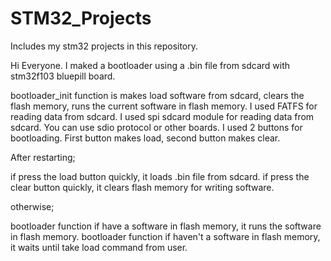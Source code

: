 # STM32_Projects
Includes my stm32 projects in this repository.

Hi Everyone. 
I maked a bootloader using a .bin file from sdcard with stm32f103 bluepill board.

bootloader_init function is makes load software from sdcard, clears the flash memory, runs the current software in flash memory.
I used FATFS for reading data from sdcard.
I used spi sdcard module for reading data from sdcard. You can use sdio protocol or other boards.
I used 2 buttons for bootloading.
First button makes load, second button makes clear.

After restarting;

if press the load button quickly, it loads .bin file from sdcard.
if press the clear button quickly, it clears flash memory for writing software.

otherwise;

bootloader function if have a software in flash memory, it runs the software in flash memory.
bootloader function if haven't a software in flash memory, it waits until take load command from user.
